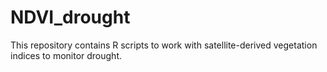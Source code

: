 # NDVI_drought
This repository contains R scripts to work with satellite-derived vegetation indices to monitor drought.

